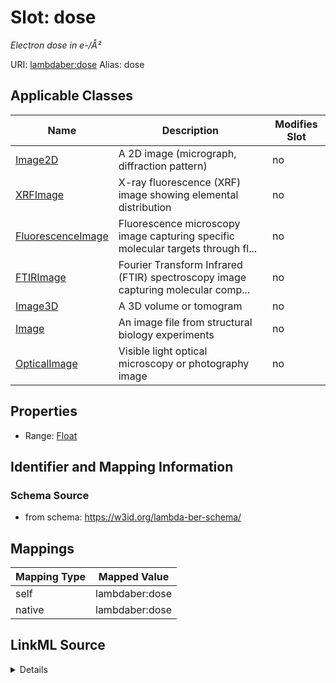 

# Slot: dose 


_Electron dose in e-/Å²_





URI: [lambdaber:dose](https://w3id.org/lambda-ber-schema/dose)
Alias: dose

<!-- no inheritance hierarchy -->





## Applicable Classes

| Name | Description | Modifies Slot |
| --- | --- | --- |
| [Image2D](Image2D.md) | A 2D image (micrograph, diffraction pattern) |  no  |
| [XRFImage](XRFImage.md) | X-ray fluorescence (XRF) image showing elemental distribution |  no  |
| [FluorescenceImage](FluorescenceImage.md) | Fluorescence microscopy image capturing specific molecular targets through fl... |  no  |
| [FTIRImage](FTIRImage.md) | Fourier Transform Infrared (FTIR) spectroscopy image capturing molecular comp... |  no  |
| [Image3D](Image3D.md) | A 3D volume or tomogram |  no  |
| [Image](Image.md) | An image file from structural biology experiments |  no  |
| [OpticalImage](OpticalImage.md) | Visible light optical microscopy or photography image |  no  |






## Properties

* Range: [Float](Float.md)




## Identifier and Mapping Information






### Schema Source


* from schema: https://w3id.org/lambda-ber-schema/




## Mappings

| Mapping Type | Mapped Value |
| ---  | ---  |
| self | lambdaber:dose |
| native | lambdaber:dose |




## LinkML Source

<details>
```yaml
name: dose
description: Electron dose in e-/Å²
from_schema: https://w3id.org/lambda-ber-schema/
rank: 1000
alias: dose
owner: Image
domain_of:
- Image
range: float

```
</details>